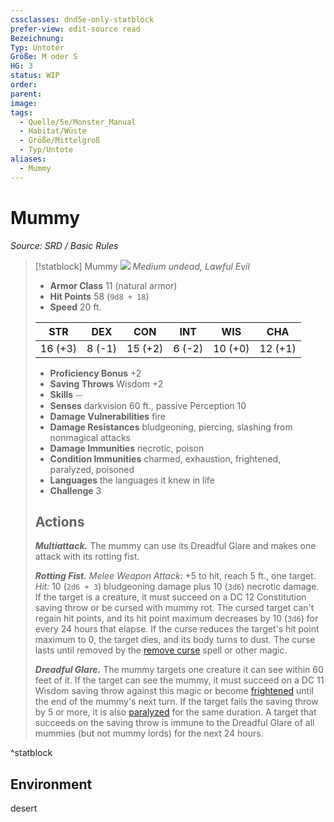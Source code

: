 ```yaml
---
cssclasses: dnd5e-only-statblock
prefer-view: edit-source read
Bezeichnung:
Typ: Untoter
Größe: M oder S
HG: 3
status: WIP
order:
parent:
image:
tags:
  - Quelle/5e/Monster_Manual
  - Habitat/Wüste
  - Größe/Mittelgroß
  - Typ/Untote
aliases:
  - Mummy
---
```

# Mummy
*Source: SRD / Basic Rules*  

> [!statblock] Mummy
> ![](compendium/bestiary/undead/token/mummy.png#token)
> *Medium undead, Lawful Evil*
> 
> - **Armor Class** 11  (natural armor)
> - **Hit Points** 58 (`9d8 + 18`)
> - **Speed** 20 ft.
> 
> |STR|DEX|CON|INT|WIS|CHA|
> |:---:|:---:|:---:|:---:|:---:|:---:|
> |16 (+3)| 8 (-1)|15 (+2)| 6 (-2)|10 (+0)|12 (+1)|
> 
> - **Proficiency Bonus** +2
> - **Saving Throws** Wisdom +2
> - **Skills** ⏤
> - **Senses** darkvision 60 ft., passive Perception 10
> - **Damage Vulnerabilities** fire
> - **Damage Resistances** bludgeoning, piercing, slashing from nonmagical attacks
> - **Damage Immunities** necrotic, poison
> - **Condition Immunities** charmed, exhaustion, frightened, paralyzed, poisoned
> - **Languages** the languages it knew in life
> - **Challenge** 3
> 
> ## Actions
> 
> ***Multiattack.*** The mummy can use its Dreadful Glare and makes one attack with its rotting fist.
> 
> ***Rotting Fist.*** *Melee Weapon Attack:* +5 to hit, reach 5 ft., one target. *Hit:* 10 (`2d6 + 3`) bludgeoning damage plus 10 (`3d6`) necrotic damage. If the target is a creature, it must succeed on a DC 12 Constitution saving throw or be cursed with mummy rot. The cursed target can't regain hit points, and its hit point maximum decreases by 10 (`3d6`) for every 24 hours that elapse. If the curse reduces the target's hit point maximum to 0, the target dies, and its body turns to dust. The curse lasts until removed by the [remove curse](compendium/spells/remove-curse.md) spell or other magic.
> 
> ***Dreadful Glare.*** The mummy targets one creature it can see within 60 feet of it. If the target can see the mummy, it must succeed on a DC 11 Wisdom saving throw against this magic or become [frightened](rules/conditions.md#frightened) until the end of the mummy's next turn. If the target fails the saving throw by 5 or more, it is also [paralyzed](rules/conditions.md#paralyzed) for the same duration. A target that succeeds on the saving throw is immune to the Dreadful Glare of all mummies (but not mummy lords) for the next 24 hours.

^statblock

## Environment

desert